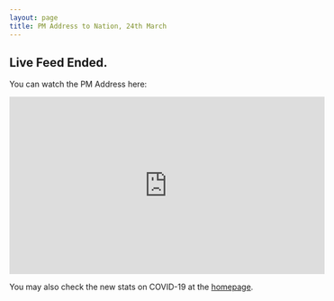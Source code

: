 ```yaml
---
layout: page
title: PM Address to Nation, 24th March 
---
```

## Live Feed Ended.
You can watch the PM Address here:
<iframe width="560" height="315" src="https://www.youtube.com/embed/t3b1-wVl-ss" frameborder="0" allow="accelerometer; autoplay; encrypted-media; gyroscope; picture-in-picture" allowfullscreen></iframe>

You may also check the new stats on COVID-19 at the [homepage](https://covid19updates-india.bhooraj.com/).
